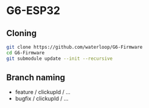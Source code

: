 # G6-ESP32

## Cloning
```bash
git clone https://github.com/waterloop/G6-Firmware
cd G6-Firmware
git submodule update --init --recursive
```

## Branch naming
- feature / clickupId / ...
- bugfix / clickupId / ...
